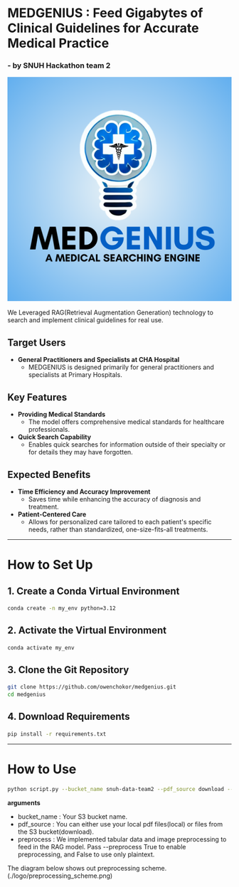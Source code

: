 # **MEDGENIUS** : Feed Gigabytes of Clinical Guidelines for Accurate Medical Practice

### - by SNUH Hackathon team 2

![MEDGENIUS Explanation](./logo/MEdGenius.png)

We Leveraged RAG(Retrieval Augmentation Generation) technology to search and implement clinical guidelines for real use.

## Target Users
- **General Practitioners and Specialists at CHA Hospital**
  - MEDGENIUS is designed primarily for general practitioners and specialists at Primary Hospitals.

## Key Features
- **Providing Medical Standards**
  - The model offers comprehensive medical standards for healthcare professionals.
- **Quick Search Capability**
  - Enables quick searches for information outside of their specialty or for details they may have forgotten.

## Expected Benefits
- **Time Efficiency and Accuracy Improvement**
  - Saves time while enhancing the accuracy of diagnosis and treatment.
- **Patient-Centered Care**
  - Allows for personalized care tailored to each patient's specific needs, rather than standardized, one-size-fits-all treatments.

-----
# How to Set Up

## 1. Create a Conda Virtual Environment

```bash
conda create -n my_env python=3.12
```

## 2. Activate the Virtual Environment
```bash
conda activate my_env
```

## 3. Clone the Git Repository
```bash
git clone https://github.com/owenchokor/medgenius.git
cd medgenius
```
## 4. Download Requirements
```bash
pip install -r requirements.txt
```

----
# How to Use
```bash
python script.py --bucket_name snuh-data-team2 --pdf_source download --preprocess True
```
**arguments**
- bucket_name : Your S3 bucket name.
- pdf_source : You can either use your local pdf files(local) or files from the S3 bucket(download).
- preprocess : We implemented tabular data and image preprocessing to feed in the RAG model. Pass --preprocess True to enable preprocessing, and False to use only plaintext.
  
The diagram below shows out preprocessing scheme.
(./logo/preprocessing_scheme.png)
